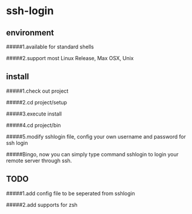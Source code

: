 # ssh-login
## environment
#####1.available for standard shells

#####2.support most Linux Release, Max OSX, Unix
## install
#####1.check out project

#####2.cd project/setup

#####3.execute install

#####4.cd project/bin

#####5.modify sshlogin file, config your own username and password for ssh login

#####Bingo, now you can simply type command sshlogin to login your remote server through ssh.

## TODO
#####1.add config file to be seperated from sshlogin

#####2.add supports for zsh
